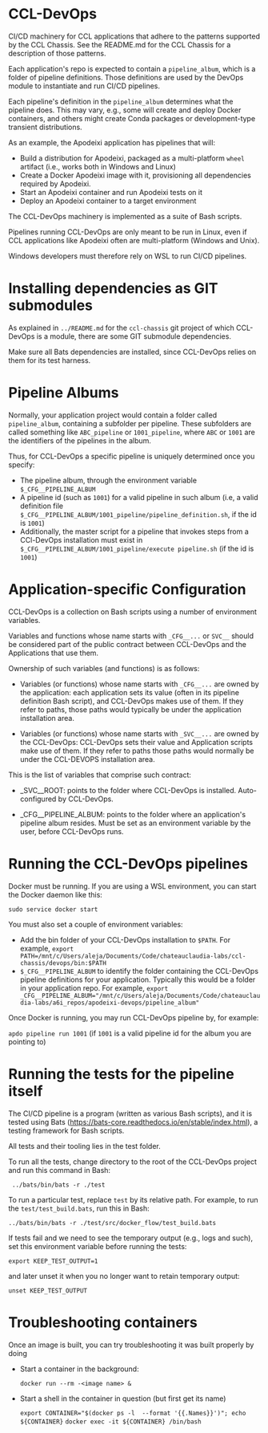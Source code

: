 # CCL-DevOps

CI/CD machinery for CCL applications that adhere to the patterns supported by the CCL Chassis. See the README.md for the CCL Chassis
for a description of those patterns.

Each application's repo is expected to contain a `pipeline_album`, which is a folder of pipeline definitions. Those definitions
are used by the DevOps module to instantiate and run CI/CD pipelines.

Each pipeline's definition in the `pipeline_album` determines what the pipeline does. This may vary, e.g., some will create
and deploy Docker containers, and others might create Conda packages or development-type transient distributions.

As an example, the Apodeixi application has pipelines that will:

* Build a distribution for Apodeixi, packaged as a multi-platform `wheel` artifact (i.e., works both in Windows and Linux)
* Create a Docker Apodeixi image with it, provisioning all
  dependencies required by Apodeixi.
* Start an Apodeixi container and run Apodeixi tests on it
* Deploy an Apodeixi container to a target environment

The CCL-DevOps machinery is implemented as a suite of Bash scripts.

Pipelines running CCL-DevOps are only meant to be run in Linux, even if CCL applications like Apodeixi often are 
multi-platform (Windows and Unix).

Windows developers must therefore rely on WSL to run CI/CD pipelines.

# Installing dependencies as GIT submodules

As explained in `../README.md` for the `ccl-chassis` git project of which CCL-DevOps is a module, there are some GIT
submodule dependencies.

Make sure all Bats dependencies are installed, since CCL-DevOps relies on them for its test harness.

# Pipeline Albums

Normally, your application project would contain a folder called `pipeline_album`, containing a subfolder per pipeline.
These subfolders are called something like `ABC_pipeline` or `1001_pipeline`, where `ABC` or `1001` are the identifiers
of the pipelines in the album.

Thus, for CCL-DevOps a specific pipeline is uniquely determined once you specify:
* The pipeline album, through the environment variable `$_CFG__PIPELINE_ALBUM`
* A pipeline id (such as `1001`) for a valid pipeline in such album (i.e, a valid definition file
  `$_CFG__PIPELINE_ALBUM/1001_pipeline/pipeline_definition.sh`, if the id is `1001`)
* Additionally, the master script for a pipeline that invokes steps from a CCl-DevOps installation must exist in
  `$_CFG__PIPELINE_ALBUM/1001_pipeline/execute pipeline.sh` (if the id is `1001`)

# Application-specific Configuration

CCL-DevOps is a collection on Bash scripts using a number of environment variables.

Variables and functions whose name starts with `_CFG__...` or `SVC__` should be considered part of the public contract between CCL-DevOps
and the Applications that use them.

Ownership of such variables (and functions) is as follows:

* Variables (or functions) whose name starts with `_CFG__...` are owned by the application: 
  each application sets its
  value (often in its pipeline definition Bash script), and CCL-DevOps makes use of them. If they refer to paths,
  those paths would typically be under the application installation area.

* Variables (or functions) whose name starts with `_SVC__...` are owned by the CCL-DevOps: CCL-DevOps sets their
  value and Application scripts make use of them. If they refer to paths those paths would normally be under the
  CCL-DEVOPS installation area.

This is the list of variables that comprise such contract:

* _SVC__ROOT: points to the folder where CCL-DevOps is installed. Auto-configured by CCL-DevOps.

* _CFG__PIPELINE_ALBUM: points to the folder where an application's pipeline album resides. Must be set
                                    as an environment variable by the user, before CCL-DevOps runs.


# Running the CCL-DevOps pipelines

Docker must be running. If you are using a WSL environment, you can start the Docker daemon like this:

`sudo service docker start`

You must also set a couple of environment variables:

* Add the bin folder of your CCL-DevOps installation to `$PATH`. For example, 
  `export PATH=/mnt/c/Users/aleja/Documents/Code/chateauclaudia-labs/ccl-chassis/devops/bin:$PATH`
* `$_CFG__PIPELINE_ALBUM` to identify the folder containing the CCL-DevOps pipeline definitions for your application.
  Typically this would be a folder in your application repo. For example, 
  `export _CFG__PIPELINE_ALBUM="/mnt/c/Users/aleja/Documents/Code/chateauclaudia-labs/a6i_repos/apodeixi-devops/pipeline_album"`

Once Docker is running, you may run CCL-DevOps pipeline by, for example:

`apdo pipeline run 1001` (if `1001` is a valid pipeline id for the album you are pointing to)

# Running the tests for the pipeline itself

The CI/CD pipeline is a program (written as various Bash scripts), and it is tested using Bats (https://bats-core.readthedocs.io/en/stable/index.html), a testing framework for Bash scripts.

All tests and their tooling lies in the test folder.

To run all the tests, change directory to the root of the CCL-DevOps project and run this command in Bash:

` ../bats/bin/bats -r ./test`

To run a particular test, replace `test` by its relative path. For example, to run the `test/test_build.bats`,
run this in Bash:

`../bats/bin/bats -r ./test/src/docker_flow/test_build.bats`

If tests fail and we need to see the temporary output (e.g., logs and such), set this environment variable before running
the tests:

`export KEEP_TEST_OUTPUT=1`

and later unset it when you no longer want to retain temporary output:

`unset KEEP_TEST_OUTPUT`

# Troubleshooting containers

Once an image is built, you can try troubleshooting it was built properly by doing

* Start a container in the background:

    `docker run --rm -<image name> &`

* Start a shell in the container in question (but first get its name)

    `export CONTAINER="$(docker ps -l  --format '{{.Names}}')"; echo ${CONTAINER}`
    `docker exec -it ${CONTAINER} /bin/bash`
